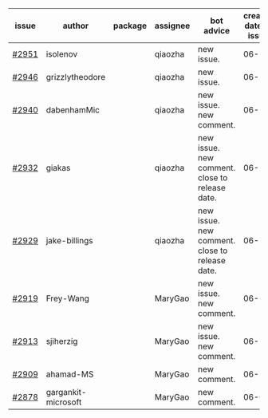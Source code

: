 | issue | author | package | assignee | bot advice | created date of issue | target release date | date from target |
| ------ | ------ | ------ | ------ | ------ | ------ | ------ | :-----: |
| [#2951](https://github.com/Azure/sdk-release-request/issues/2951) | isolenov |  | qiaozha | new issue. | 06-24 | 07-12 |  |
| [#2946](https://github.com/Azure/sdk-release-request/issues/2946) | grizzlytheodore |  | qiaozha | new issue. | 06-23 | 06-30 |  |
| [#2940](https://github.com/Azure/sdk-release-request/issues/2940) | dabenhamMic |  | qiaozha | new issue. new comment. | 06-23 | 07-07 |  |
| [#2932](https://github.com/Azure/sdk-release-request/issues/2932) | giakas |  | qiaozha | new issue. new comment. close to release date.  | 06-21 | 06-23 | -2 |
| [#2929](https://github.com/Azure/sdk-release-request/issues/2929) | jake-billings |  | qiaozha | new issue. new comment. close to release date.  | 06-20 | 06-27 | 1 |
| [#2919](https://github.com/Azure/sdk-release-request/issues/2919) | Frey-Wang |  | MaryGao | new issue. new comment. | 06-15 | 06-22 |  |
| [#2913](https://github.com/Azure/sdk-release-request/issues/2913) | sjiherzig |  | MaryGao | new issue. new comment. | 06-13 | 06-30 |  |
| [#2909](https://github.com/Azure/sdk-release-request/issues/2909) | ahamad-MS |  | MaryGao | new comment. | 06-13 | 06-15 |  |
| [#2878](https://github.com/Azure/sdk-release-request/issues/2878) | gargankit-microsoft |  | MaryGao | new comment. | 06-03 | 06-30 |  |
